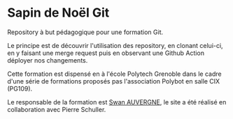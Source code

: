 # Sapin de Noël Git
Repository à but pédagogique pour une formation Git.

Le principe est de découvrir l'utilisation des repository, en clonant celui-ci, en y faisant une merge request puis en observant une Github Action déployer nos changements.

Cette formation est dispensé en à l'école Polytech Grenoble dans le cadre d'une série de formations proposés pas l'association Polybot en salle CIX (PG109).

Le responsable de la formation est [Swan AUVERGNE](mailto:swan.auvergne@gmail.com), le site a été réalisé en collaboration avec Pierre Schuller.

